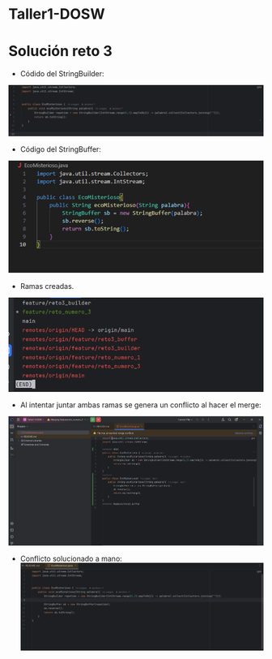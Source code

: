 # Taller1-DOSW

# Solución reto 3
- Códido del StringBuilder:

![Captura de pantalla 2025-09-03 205239.png](Imagenes/Captura%20de%20pantalla%202025-09-03%20205239.png)

- Código del StringBuffer:

![Imagen1 (1).png](Imagenes/Imagen1%20%281%29.png)

- Ramas creadas.

![Captura de pantalla 2025-09-03 203450.png](Imagenes/Captura%20de%20pantalla%202025-09-03%20203450.png)

- Al intentar juntar ambas ramas se genera un conflicto al hacer el merge:

![Captura de pantalla 2025-09-03 203751.png](Imagenes/Captura%20de%20pantalla%202025-09-03%20203751.png)

- Conflicto solucionado a mano:
![Captura de pantalla 2025-09-03 204222.png](Imagenes/Captura%20de%20pantalla%202025-09-03%20204222.png)
